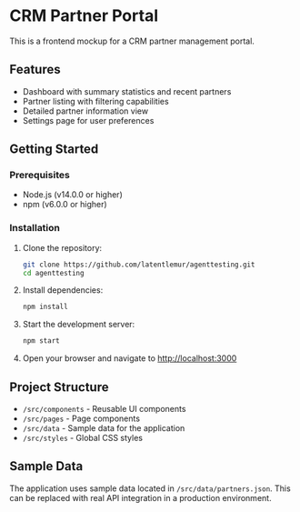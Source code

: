 # CRM Partner Portal

This is a frontend mockup for a CRM partner management portal.

## Features

- Dashboard with summary statistics and recent partners
- Partner listing with filtering capabilities
- Detailed partner information view
- Settings page for user preferences

## Getting Started

### Prerequisites

- Node.js (v14.0.0 or higher)
- npm (v6.0.0 or higher)

### Installation

1. Clone the repository:
   ```bash
   git clone https://github.com/latentlemur/agenttesting.git
   cd agenttesting
   ```

2. Install dependencies:
   ```bash
   npm install
   ```

3. Start the development server:
   ```bash
   npm start
   ```

4. Open your browser and navigate to [http://localhost:3000](http://localhost:3000)

## Project Structure

- `/src/components` - Reusable UI components
- `/src/pages` - Page components
- `/src/data` - Sample data for the application
- `/src/styles` - Global CSS styles

## Sample Data

The application uses sample data located in `/src/data/partners.json`. This can be replaced with real API integration in a production environment.